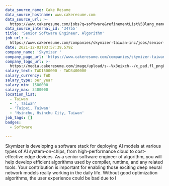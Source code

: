 ```yaml
---
data_source_name: Cake Resume
data_source_hostname: www.cakeresume.com
data_source_url: >-
  https://www.cakeresume.com/jobs?q=software&refinementList%5Blang_name%5D%5B0%5D=English&refinementList%5Bsalary_type%5D=per_year&range%5Bsalary_range%5D%5Bmin%5D=1000000&page=2
data_source_internal_id: '34755'
title: 'Senior Software Engineer, Algorithm'
job_url: >-
  https://www.cakeresume.com/companies/skymizer-taiwan-inc/jobs/senior-software-engineer-algorithm
date: 2021-12-02T03:57:39.579Z
company_name: 'Skymizer '
company_page_url: 'https://www.cakeresume.com/companies/skymizer-taiwan-inc'
company_logo_url: >-
  https://media.cakeresume.com/image/upload/s--Vx3eixch--/c_pad,fl_png8,h_200,w_200/v1638618533/q6kozrgtey2jcnokwbd6.png
salary_text: TWD1500000 - TWD3400000
salary_currency: TWD
salary_type: per_year
salary_min: 1500000
salary_max: 3400000
location_list:
  - Taiwan
  - ', Taiwan'
  - 'Taipei, Taiwan'
  - 'Hsinchu, Hsinchu City, Taiwan'
job_tags: []
badges:
  - Software

---
```


Skymizer is developing a software stack for deploying AI models at various types of AI system-on-chips, from high-performance cloud to cost-effective edge devices. As a senior software engineer of algorithm, you will help develop efficient algorithms used by compiler, runtime, and any related tools. Your contribution is important for enabling those exciting deep neural network models really working in the daily life. Without good optimization algorithms, the user experience could be bad due to l